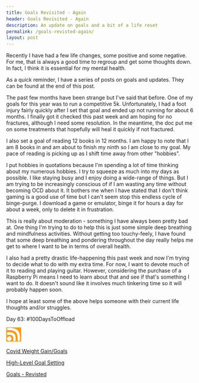```yaml
---
title: Goals Revisited - Again
header: Goals Revisited - Again
description: An update on goals and a bit of a life reset
permalink: /goals-revisted-again/
layout: post
---
```


Recently I have had a few life changes, some positive and some negative. For me, that is always a good time to regroup and get some thoughts down. In fact, I think it is essential for my mental health.

As a quick reminder, I have a series of posts on goals and updates. They can be found at the end of this post.

The past few months have been strange but I've said that before. One of my goals for this year was to run a competitive 5k. Unfortunately, I had a foot injury fairly quickly after I set that goal and ended up not running for about 6 months. I finally got it checked this past week and am hoping for no fractures, although I need some resolution. In the meantime, the doc put me on some treatments that hopefully will heal it quickly if not fractured.

I also set a goal of reading 12 books in 12 months. I am happy to note that I am 8 books in and am about to finish my ninth so I am close to my goal. My pace of reading is picking up as I shift time away from other "hobbies".

I put hobbies in quotations because I'm spending a lot of time thinking about my numerous hobbies. I try to squeeze as much into my days as possible. I like staying busy and I enjoy doing a wide-range of things. But I am trying to be increasingly conscious of if I am wasting any time without becoming OCD about it. It bothers me when I have stated that I don't think gaming is a good use of time but I can't seem stop this endless cycle of binge-purge. I download a game or emulator, binge it for hours a day for about a week, only to delete it in frustration.

This is really about moderation - something I have always been pretty bad at. One thing I'm trying to do to help this is just some simple deep breathing and mindfulness activities. Without getting too touchy-feely, I have found that some deep breathing and pondering throughout the day really helps me get to where I want to be in terms of overall health.

I also had a pretty drastic life-happening this past week and now I'm trying to decide what to do with my extra time. For now, I want to devote much of it to reading and playing guitar. However, considering the purchase of a Raspberry Pi means I need to learn about that and see if that's something I want to do. It doesn't sound like it involves much tinkering time so it will probably happen soon.

I hope at least some of the above helps someone with their current life thoughts and/or struggles.

Day 63: #100DaysToOffload

<a href="https://rmooreblog.netlify.app/feed.xml"><img src="/assets/images/rss_feed.jpg" style="opacity:1;" width="40"/></a>

[Covid Weight Gain/Goals](https://rmooreblog.netlify.app/covid/)

[High-Level Goal Setting](https://rmooreblog.netlify.app/goals/)

[Goals - Revisted](https://rmooreblog.netlify.app/goals-revisited/)
